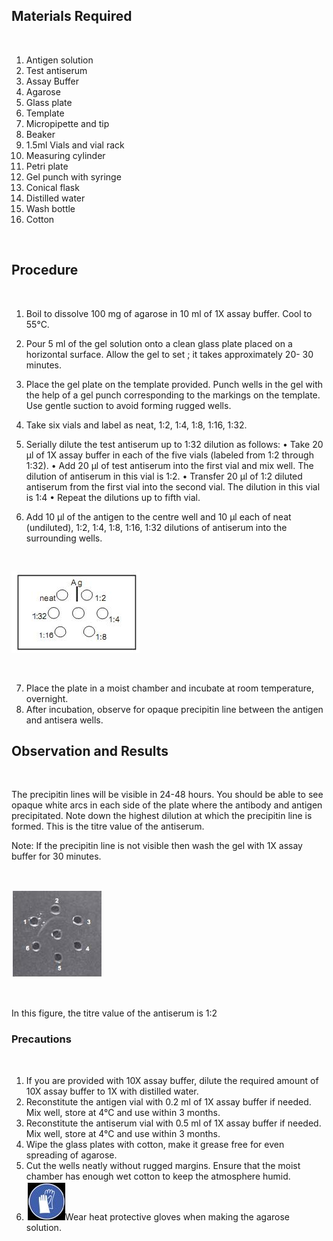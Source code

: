 ## Materials Required
 
&nbsp;



1. Antigen solution
2. Test antiserum
3. Assay Buffer
4. Agarose
5. Glass plate
6. Template
7. Micropipette and tip
8. Beaker
9. 1.5ml Vials and vial rack
10. Measuring cylinder
11. Petri plate
12. Gel punch with syringe
13. Conical flask
14. Distilled water
15. Wash bottle
16. Cotton

&nbsp;



## Procedure

&nbsp;



1. Boil to dissolve 100 mg of agarose in 10 ml of 1X assay buffer. Cool to 55°C.
 

2. Pour 5 ml of the gel solution onto a clean glass plate placed on a horizontal surface. Allow the gel to set ; it takes approximately 20- 30    minutes.
 

3. Place the gel plate on the template provided. Punch wells in the gel with the help of a gel punch corresponding to the markings on the template. Use gentle suction to avoid forming rugged wells.
 

4. Take six vials and label as neat, 1:2, 1:4, 1:8, 1:16, 1:32.
 

5. Serially dilute the test antiserum up to 1:32 dilution as follows:
                       • Take 20 µl of 1X assay buffer in each of the five vials (labeled from 1:2 through 1:32).
                       • Add 20 µl of test antiserum into the first vial and mix well. The dilution of antiserum in this vial is 1:2.
                       • Transfer 20 µl of 1:2 diluted antiserum from the first vial into the second vial. The dilution in this vial is 1:4
                       • Repeat the dilutions up to fifth vial.

 

6. Add 10 µl of the antigen to the centre well and 10 µl each of  neat (undiluted), 1:2, 1:4, 1:8, 1:16, 1:32 dilutions of antiserum into the surrounding wells.

&nbsp;

<img src="images/3.jpg" title="" />

&nbsp;



7. Place the plate in a moist chamber and incubate at room temperature, overnight.
8. After incubation, observe for opaque precipitin line between the antigen and antisera wells.

 

## Observation and Results
 
&nbsp;



The precipitin lines will be visible in 24-48 hours. You should be able to see opaque white arcs in each side of the plate where the antibody and antigen precipitated. Note down the highest dilution at which the precipitin line is formed. This is the titre value of the antiserum.

Note: If the precipitin line is not visible then wash the gel with 1X assay buffer for 30  minutes.

&nbsp;

<img src="images/4.jpg" title="" />

&nbsp;

In this figure, the titre value of the antiserum is 1:2

 

### Precautions

&nbsp;
 

1.    If you are provided with 10X assay buffer, dilute the required amount of 10X assay buffer to 1X with distilled water.
2.    Reconstitute the antigen vial with 0.2 ml of 1X assay buffer if needed. Mix well, store at 4°C and use within 3 months.
3.    Reconstitute the antiserum vial with 0.5 ml of 1X assay buffer if needed. Mix well, store at 4°C and use within 3 months.
4.    Wipe the glass plates with cotton, make it grease free for even spreading of agarose.
5.    Cut the wells neatly without rugged margins. Ensure that the moist chamber has enough wet cotton to keep the atmosphere humid.
6.    <img src="images/5.jpg" title="" />Wear heat protective gloves when making the agarose solution.
